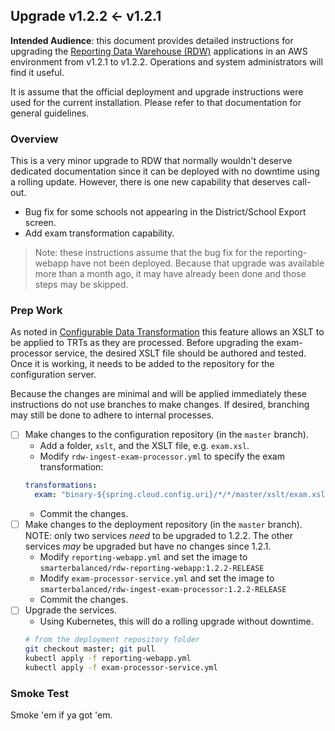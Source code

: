 ## Upgrade v1.2.2 <- v1.2.1

**Intended Audience**: this document provides detailed instructions for upgrading the [Reporting Data Warehouse (RDW)](../README.md) applications in an AWS environment from v1.2.1 to v1.2.2. Operations and system administrators will find it useful.

It is assume that the official deployment and upgrade instructions were used for the current installation. Please refer to that documentation for general guidelines.

### Overview

This is a very minor upgrade to RDW that normally wouldn't deserve dedicated documentation since it can be deployed
with no downtime using a rolling update. However, there is one new capability that deserves call-out.

* Bug fix for some schools not appearing in the District/School Export screen.
* Add exam transformation capability.

> Note: these instructions assume that the bug fix for the reporting-webapp have not been deployed.
> Because that upgrade was available more than a month ago, it may have already been done and those steps may be skipped.

### Prep Work

As noted in [Configurable Data Transformation](../docs/Runbook.DataSpecifications#configurable-data-transformation) this
feature allows an XSLT to be applied to TRTs as they are processed. Before upgrading the exam-processor service, the
desired XSLT file should be authored and tested. Once it is working, it needs to be added to the repository for the
configuration server.

Because the changes are minimal and will be applied immediately these instructions do not use branches to make changes.
If desired, branching may still be done to adhere to internal processes.

* [ ] Make changes to the configuration repository (in the `master` branch).
    * Add a folder, `xslt`, and the XSLT file, e.g. `exam.xsl`.
    * Modify `rdw-ingest-exam-processor.yml` to specify the exam transformation:
    ```yaml
    transformations:
      exam: "binary-${spring.cloud.config.uri}/*/*/master/xslt/exam.xsl"
    ```
    * Commit the changes.
* [ ] Make changes to the deployment repository (in the `master` branch).
NOTE: only two services *need* to be upgraded to 1.2.2. The other services *may* be upgraded but have no changes since 1.2.1.
    * Modify `reporting-webapp.yml` and set the image to `smarterbalanced/rdw-reporting-webapp:1.2.2-RELEASE`
    * Modify `exam-processor-service.yml` and set the image to `smarterbalanced/rdw-ingest-exam-processor:1.2.2-RELEASE`
    * Commit the changes.
* [ ] Upgrade the services.
    * Using Kubernetes, this will do a rolling upgrade without downtime.
    ```bash
    # from the deployment repository folder
    git checkout master; git pull
    kubectl apply -f reporting-webapp.yml
    kubectl apply -f exam-processor-service.yml
    ```

### Smoke Test
Smoke 'em if ya got 'em.         
